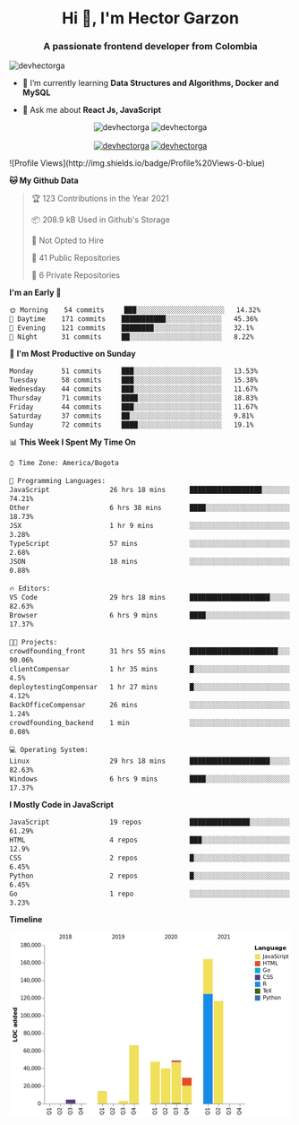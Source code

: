 <h1 align="center">Hi 👋, I'm Hector Garzon</h1>
<h3 align="center">A passionate frontend developer from Colombia</h3>

<p align="left"> <img src="https://komarev.com/ghpvc/?username=devhectorga" alt="devhectorga" /> </p>

- 🌱 I’m currently learning **Data Structures and Algorithms, Docker and MySQL**

- 💬 Ask me about **React Js, JavaScript**

<p align="center"> <img src="https://github-readme-stats.vercel.app/api?username=devhectorga&count_private=true&show_icons=true" alt="devhectorga" /> <img src="https://github-readme-stats.vercel.app/api/top-langs/?username=devhectorga&layout=compact" alt="devhectorga" /></p>

<p align="center">
<a href="https://twitter.com/devhectorga" target="blank"><img align="center" src="https://cdn.jsdelivr.net/npm/simple-icons@3.0.1/icons/twitter.svg" alt="devhectorga" height="20" width="20" /></a>
<a href="https://linkedin.com/in/devhectorga" target="blank"><img align="center" src="https://cdn.jsdelivr.net/npm/simple-icons@3.0.1/icons/linkedin.svg" alt="devhectorga" height="20" width="20" /></a>
</p>
<!--START_SECTION:waka-->
![Profile Views](http://img.shields.io/badge/Profile%20Views-0-blue)

**🐱 My Github Data** 

> 🏆 123 Contributions in the Year 2021
 > 
> 📦 208.9 kB Used in Github's Storage 
 > 
> 🚫 Not Opted to Hire
 > 
> 📜 41 Public Repositories 
 > 
> 🔑 6 Private Repositories  
 > 
**I'm an Early 🐤** 

```text
🌞 Morning    54 commits     ███░░░░░░░░░░░░░░░░░░░░░░   14.32% 
🌆 Daytime    171 commits    ███████████░░░░░░░░░░░░░░   45.36% 
🌃 Evening    121 commits    ████████░░░░░░░░░░░░░░░░░   32.1% 
🌙 Night      31 commits     ██░░░░░░░░░░░░░░░░░░░░░░░   8.22%

```
📅 **I'm Most Productive on Sunday** 

```text
Monday       51 commits     ███░░░░░░░░░░░░░░░░░░░░░░   13.53% 
Tuesday      58 commits     ███░░░░░░░░░░░░░░░░░░░░░░   15.38% 
Wednesday    44 commits     ███░░░░░░░░░░░░░░░░░░░░░░   11.67% 
Thursday     71 commits     ████░░░░░░░░░░░░░░░░░░░░░   18.83% 
Friday       44 commits     ███░░░░░░░░░░░░░░░░░░░░░░   11.67% 
Saturday     37 commits     ██░░░░░░░░░░░░░░░░░░░░░░░   9.81% 
Sunday       72 commits     ████░░░░░░░░░░░░░░░░░░░░░   19.1%

```


📊 **This Week I Spent My Time On** 

```text
⌚︎ Time Zone: America/Bogota

💬 Programming Languages: 
JavaScript               26 hrs 18 mins      ██████████████████░░░░░░░   74.21% 
Other                    6 hrs 38 mins       ████░░░░░░░░░░░░░░░░░░░░░   18.73% 
JSX                      1 hr 9 mins         ░░░░░░░░░░░░░░░░░░░░░░░░░   3.28% 
TypeScript               57 mins             ░░░░░░░░░░░░░░░░░░░░░░░░░   2.68% 
JSON                     18 mins             ░░░░░░░░░░░░░░░░░░░░░░░░░   0.88%

🔥 Editors: 
VS Code                  29 hrs 18 mins      ████████████████████░░░░░   82.63% 
Browser                  6 hrs 9 mins        ████░░░░░░░░░░░░░░░░░░░░░   17.37%

🐱‍💻 Projects: 
crowdfounding_front      31 hrs 55 mins      ██████████████████████░░░   90.06% 
clientCompensar          1 hr 35 mins        █░░░░░░░░░░░░░░░░░░░░░░░░   4.5% 
deploytestingCompensar   1 hr 27 mins        █░░░░░░░░░░░░░░░░░░░░░░░░   4.12% 
BackOfficeCompensar      26 mins             ░░░░░░░░░░░░░░░░░░░░░░░░░   1.24% 
crowdfounding_backend    1 min               ░░░░░░░░░░░░░░░░░░░░░░░░░   0.08%

💻 Operating System: 
Linux                    29 hrs 18 mins      ████████████████████░░░░░   82.63% 
Windows                  6 hrs 9 mins        ████░░░░░░░░░░░░░░░░░░░░░   17.37%

```

**I Mostly Code in JavaScript** 

```text
JavaScript               19 repos            ███████████████░░░░░░░░░░   61.29% 
HTML                     4 repos             ███░░░░░░░░░░░░░░░░░░░░░░   12.9% 
CSS                      2 repos             █░░░░░░░░░░░░░░░░░░░░░░░░   6.45% 
Python                   2 repos             █░░░░░░░░░░░░░░░░░░░░░░░░   6.45% 
Go                       1 repo              ░░░░░░░░░░░░░░░░░░░░░░░░░   3.23%

```


**Timeline**

![Chart not found](https://raw.githubusercontent.com/devHectorGa/devHectorGa/master/charts/bar_graph.png) 


<!--END_SECTION:waka-->
